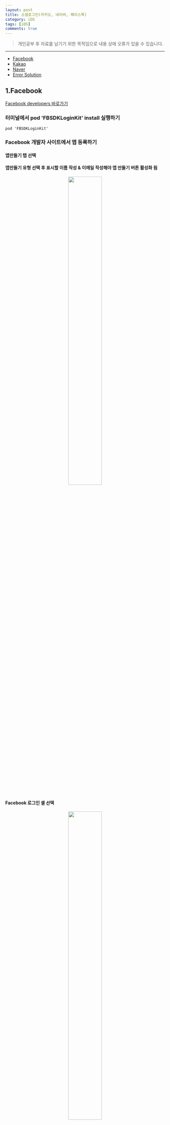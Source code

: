 ```yaml
---
layout: post
title: 소셜로그인(카카오, 네이버, 페이스북)
category: iOS
tags: [iOS]
comments: true
---
```


> 개인공부 후 자료를 남기기 위한 목적임으로 내용 상에 오류가 있을 수 있습니다.    

<hr>

- [Facebook](#1facebook)
- [Kakao](#2kakao)
- [Naver](#3naver)
- [Error Solution](#4error-solution)

## 1.Facebook

[Facebook developers 바로가기](developers.facebook.com/docs/facebook-login/ios)

### 터미널에서 pod 'FBSDKLoginKit' install 실행하기

```vim
pod 'FBSDKLoginKit'
```


### Facebook 개발자 사이트에서 앱 등록하기

#### 앱만들기 탭 선택
#### 앱만들기 유형 선택 후 표시할 이름 작성 & 이메일 작성해야 앱 만들기 버튼 활성화 됨

<center>
<figure>
<img src="/assets/post-img/iOS/Social-Login/F1.png" alt="" width="50%">
</figure>
</center>


#### Facebook 로그인 셀 선택

<center>
<figure>
<img src="/assets/post-img/iOS/Social-Login/F2.png" alt="" width="50%">
</figure>
</center>


#### iOS 셀 선택

<center>
<figure>
<img src="/assets/post-img/iOS/Social-Login/F3.png" alt="" width="50%">
</figure>
</center>


### 개발 환경 설정은 아래 순서대로 합니다.

#### 개발 환경 설정: pod 'FBSDKLoginKit' 했으면 패스

#### 번들 ID(Xcode에서 설정해준 번들 아이디) 작성

<center>
<figure>
<img src="/assets/post-img/iOS/Social-Login/F4.png" alt="" width="50%">
</figure>
</center>

#### 앱에 대한 SSO 활성화 > 활성화로 선택

<center>
<figure>
<img src="/assets/post-img/iOS/Social-Login/F5.png" alt="" width="50%">
</figure>
</center>


#### info.plist 구성

```swift
<key>CFBundleURLTypes</key>
<array>
  <dict>
  <key>CFBundleURLSchemes</key>
  <array>
    <string>fb{APP-ID}</string>  // APP-ID 앞에 fb 붙는거 조심!
  </array>
  </dict>
</array>
<key>FacebookAppID</key>
<string>APP-ID</string>  // APP-ID 작성
<key>FacebookDisplayName</key>
<string>APP-NAME</string>  // 앱 생성할때 직접 만들어준 APP-NAME
```

```swift
<key>LSApplicationQueriesSchemes</key>
	<array>
		<string>fbapi</string>
		<string>fbapi20130214</string>
		<string>fbapi20130410</string>
		<string>fbapi20130702</string>
		<string>fbapi20131010</string>
		<string>fbapi20131219</string>
		<string>fbapi20140410</string>
		<string>fbapi20140116</string>
		<string>fbapi20150313</string>
		<string>fbapi20150629</string>
		<string>fbapi20160328</string>
		<string>fbauth</string>
		<string>fb-messenger-share-api</string>
		<string>fbauth2</string>
		<string>fbshareextension</string>
	</array>
```

#### AppDelegate, SceneDelegate 설정

AppDelegate는 앱의 라이프사이클을 관리하는 부분으로 앱이 실행될 때마다 해주어야 하는 작업을 작성해준다. <br>
네이티브로 페이스북 앱을 열기 위해서는 앱을 실행할 때마다 SDK를 초기화해 주어야 한다.

```swift
import FBSDKCoreKit

...

// 앱이 실행된 후 호출되는 함수
func application(_ application: UIApplication, didFinishLaunchingWithOptions launchOptions: [UIApplication.LaunchOptionsKey: Any]?) -> Bool {

       ApplicationDelegate.shared.application(application, didFinishLaunchingWithOptions: launchOptions)

       return true
}
```

iOS 13 이후부터는 SceneDelegate가 생기면서 내가 사용하는 버전이 iOS 13이후면 아래 코드는 SceneDelegate에 작성해주고 그렇지않다면 AppDelegate에 작성해준다. 나는 스토리보드를 사용하지 않고 코드로 프로젝트를 진행중이기 때문에 SceneDelegate가 없으므로 AppDelegate에 작성해주었다.

```swift
func application(_ app: UIApplication, open url: URL, options: [UIApplication.OpenURLOptionsKey : Any] = [:]) -> Bool {
     ApplicationDelegate.shared.application(
        app,
        open: url,
        sourceApplication: options[UIApplication.OpenURLOptionsKey.sourceApplication] as? String,
        annotation: options[UIApplication.OpenURLOptionsKey.annotation]
    )
}
```

SceneDelegate가 있다면 아래 코드를 SceneDelegate에 작성해주도록 한다.

```swift
import FBSDKCoreKit

...

func scene(_ scene: UIScene, openURLContexts URLContexts: Set<UIOpenURLContext>) {
    guard let url = URLContexts.first?.url else {
        return
    }

    ApplicationDelegate.shared.application(
        UIApplication.shared,
        open: url,
        sourceApplication: nil,
        annotation: [UIApplication.OpenURLOptionsKey.annotation]
    )
}
```

### ViewController에 페이스북 버튼 추가하기

페이스북 버튼을 추가하는 방법엔 페이스북 자체에서 제공해주는 버튼을 상속받아와 사용하는 방법과 직접 버튼을 구현해 함수를 연결해주는 방법이 있다.

#### 페이스북 버튼 상속받아와 사용해보기

```swift
import FBSDKLoginKit
import SnapKit


...

class ViewController: UIViewController {

    override func viewDidLoad() {
      super.viewDidLoad()

      initView()
    }

    private let facebookBtn = FBLoginButton()

    private func initView() {
        self.view.addSubview(self.facebookBtn)

        self.facebook.snp.makeConstraint {(make) in
            make.top.equalToSuperView().inset(150)
            make.leading.trailing.equalToSuperView().inset(80)
        }
    }
}
```


#### 커스텀 버튼 만들기

```swift
import FBSDKLoginKit
import SnapKit


...

class ViewController: UIViewController {

    override func viewDidLoad() {
      super.viewDidLoad()

      initView()
    }

    private let facebookBtn: UIButton = {
        let btn = UIButton()
        btn.backgroundColor = .blue
        btn.setTitle("페이스북 로그인", for: UIControl.State.normal)
        btn.setTitleColor(.white, for: UIControl.State.normal)
        return btn
    }()

    private let facebookLogoutBtn: UIButton = {
        let btn = UIButton()
        btn.setTitle("페이스북 로그아웃", for: UIControl.State.normal)
        btn.setTitleColor(.white, for: UIControl.State.normal)
        return btn
    }()

    private func initView() {
        self.view.addSubview(self.facebookBtn)
        self.view.addSubview(self.facebookLogoutBtn)

        self.facebook.snp.makeConstraint {(make) in
            make.top.equalToSuperView().inset(150)
            make.leading.trailing.equalToSuperView().inset(80)
        }

        self.facebookLogoutBtn.snp.makeConstraints {(make) in
            make.top..equalToSuperView().inset(80)
            make.trailing.equalToSuperView().inset(30)
        }

        self.facebookBtn.addTarget(self, action: #selector(self.facebookLogin(_:)), for: .touchUpInside)
        self.facebookLogoutBtn.addTarget(self, action: #selector(self.facebookLogout(_:)), for: .touchUpInside)
    }
}

extension ViewController {
    @objc func facebookLogin(_ sender: Any) {
        let loginManager = LoginManager()

        loginManager.logIn(permissions: ["public_profile", "email"], from: self) {(result, error) in
            guard error == nil else {
                print(error!.localizedDescription)
                return
            }

            guard let result = result, !result.isCancelled else {
                print("User cancelled login")
                return
            }

            GraphRequest.init(graphPath: "me", parameters: ["fields": "id, name, email, picture"]).start(completion: {(connection, result, error) -> Void in
                print("error: ", error ?? "No error")
                guard let fb = result as? [String: AnyObject] else { return }

                let token = fb["id"] as? String
                let name = fb["name"] as? String
                let email = fb["email"] as? String
                var profile = ""
                if let profileImg = fb["picture"] as? [String: AnyObject], let data = profileImg["data"] as? [String: AnyObject] {
                    profile = data["url"] as? String ?? ""
                }

                print("token: ", token ?? "no token")
                print("name: ", name ?? "no name")
                print("email: ", email ?? "no email")
                print("prfile_image: ", profile)
            })
        }
    }

    @objc func facebookLogout(_ sender: Any) {
        let loginManager = LoginManager()
        loginManager.logOut()
        print("facebook logout")

    }
}
```

<hr>

### 개발모드 > 라이브모드 설정해주기!

이렇게만 하면 실제 로그인이 이루어지지는 않는다. 그 이유는 현재 페이스북 로그인이 개발모드이기 때문이다.<br>
정상적으로 작동하기 위해서는 "라이브모드"로 전환해주어야 하는데, 저 스위치를 켜주게 되면 **개인정보처리방침** 과 **데이터 삭제 정보** 를 제공해주어야 한다는 메시지가 뜬다. 각 필드에 URL을 채워주면 라이브모드로 전환이 가능해진다.  

개인정보 처리방침 URL은 노션이나 블로그 게시글을 활용해 링크를 달아주어도 무관!

사용자 데이터 삭제 부분은 사용자가 삭제를 원할때 서버에서 모든 정보를 지울 수 있는 방법을 마련해 놓으라는 것으로 데이터 삭제 콜백 URL과 데이터 삭제 안내 URL 중 선택할 수 있다. 이렇게 모두 완료하면 비로소 라이브모드를 켤수 있게 되고, 로그인도 가능해진다.



## 2.Kakao

[Kakao developers 바로가기](https://developers.kakao.com/)

### Kakao 개발자 사이트에서 앱 등록하기

[홈페이지 '내 어플리케이션' 클릭] > [내 어플리케이션 추가하기 클릭] > [앱 이름 작성 후 저장]

#### 플랫폼 등록

[만들어 놓은 앱 선택] > [플랫폼 설정하기 클릭] > [iOS 플랫폼 등록 클릭] > [번들 ID 작성 후 저장]


#### 카카오 로그인 설정

[왼쪽 탭에서 카카오 로그인 클릭] > [활성화 설정 ON] > [활성화 버튼 클릭]

<center>
<figure>
<img src="/assets/post-img/iOS/Social-Login/k1.png" alt="" width="50%">
</figure>
</center>

#### 동의항목 설정

[왼쪽 탭에서 동의항목 클릭] > [원하는 항목 설정 버튼 클릭] > [필수/선택 동의 선택 후 동의목적 필수 작성, 카카오 계정으로 정보수집 후 제공 체크박스 선택]

<center>
<figure>
<img src="/assets/post-img/iOS/Social-Login/K2.png" alt="" width="50%">
</figure>
</center>

- 프로필 정보를 제외한 다른 동의 항목의 '필수 동의'설정은 사용이 불가능함
- 설정한 동의 항목 내역은 내가 만든 앱의 카카오 로그인 동의 화면에 반영됨
- 동의 목적은 참고 문구로 카카오 로그인 동의 화면에는 나타나지 않으나, 해당 동의 하ㅇ목 이용 권한 검수에 사용됨


### KakaoSDK 설치하기

터미널에서 vi Podfile을 통해 SDK 작성해주고 pod install 까지 완료한다.

```vim
pod 'KakaoSDKCommon', '= 2.0.5'
pod 'KakaoSDKAuth', '= 2.0.5'
pod 'KakaoSDKUser', '= 2.0.5'
```

이렇게 iOS SDK를 설치하면 SDK에 필요한 외부라이브러리가 자동으로 설치된다 > Alamofire, DynamicCodable

### info.plist 설정하기

```swift
<key>LSApplicationQueriesSchemes</key>
  <array>
      <!-- 카카오톡으로 로그인 -->
      <string>kakaokompassauth</string>
      <!-- 카카오링크 -->
      <string>kakaolink</string>
  </array>
```


#### URL Scheme 설정하기

앱 > 타겟 > info에서 URL Type + 버튼 클릭

- URL Schemes 항목에 네이티브 앱 키를 `kakao{네이티브 앱 키}` 형식으로 등록해준다.
- 네이티브 앱 키는 좀전에 카카오 개발자 홈페이지에서 내가 등록한 어플리케이션을 선택하면 확인할 수 있다.
- 이 설정을 누락한다면 카카오링크 메시지를 통해 앱을 실행하는 것이 불가능해진다.


### AppDelegate에 KakaoSDK 초기화

```swift
import KakaoSDKCommon

...


func application(_ application: UIApplication, didFinishLaunchingWithOptions launchOptions: [UIApplication.LaunchOptionsKey: Any]?) -> Bool {
...
  KakaoSDKCommon.initSDK(appKey: "NATIVE_APP_KEY")
...
}
```

여기서도 iOS13 이하 혹은 SceneDelegate가 기본이 아닐때 추가해주는 함수가 존재한다.

```swift
import KakaoSDKAuth

...


class AppDelegate: UIResponder, UIWindowSceneDelegate {
   ...
   func application(_ app: UIApplication, open url: URL, options: [UIApplication.OpenURLOptionsKey : Any] = [:]) -> Bool {
    if (AuthApi.isKakaoTalkLoginUrl(url)) {
      return AuthController.handleOpenUrl(url: url)
    }
   return false
   }
   ...
}
```

SceneDelegate가 존재한다면 SceneDelegate에 아래 코드를 추가합니다.

```swift
import KakaoSDKAuth
...
class SceneDelegate: UIResponder, UIWindowSceneDelegate {
    ...
    func scene(_ scene: UIScene, openURLContexts URLContexts: Set<UIOpenURLContext>) {
        if let url = URLContexts.first?.url {
            if (AuthApi.isKakaoTalkLoginUrl(url)) {
                _ = AuthController.handleOpenUrl(url: url)
            }
        }
    }
    ...
}
```

### ViewController에 카카오톡 버튼 추가하기

```swift
import KakaoSDKAuth

class ViewController: UIViewController {

    override func viewDidLoad() {
      super.viewDidLoad()

      initView()
    }

    private let kakaoBtn: UIButton = {
        let btn = UIButton()
        btn.backgroundColor = .yellow
        btn.setTitle("카카오톡 로그인", for: UIControl.State.normal)
        btn.setTitleColor(.white, for: UIControl.State.normal)
        return btn
    }()

    private let kakaoLogoutBtn: UIButton = {
        let btn = UIButton()
        btn.setTitle("카카오톡 로그아웃", for: UIControl.State.normal)
        btn.setTitleColor(.white, for: UIControl.State.normal)
        return btn
    }()

    private func initView() {
        self.view.addSubview(self.kakaoBtn)
        self.view.addSubview(self.kakaoLogoutBtn)

        self.kakaoBtn.snp.makeConstraint {(make) in
            make.top.equalToSuperView().inset(150)
            make.leading.trailing.equalToSuperView().inset(80)
        }

        self.kakaoLogoutBtn.snp.makeConstraints {(make) in
            make.top..equalToSuperView().inset(80)
            make.trailing.equalToSuperView().inset(30)
        }

        self.kakaoBtn.addTarget(self, action: #selector(self.kakaoLogin(_:)), for: .touchUpInside)
        self.kakaoLogoutBtn.addTarget(self, action: #selector(self.kakaoLogoutBtn(_:)), for: .touchUpInside)
    }
}

extension ViewController {
    @objc func kakaoLogin(_ sender: Any) {
        AuthApi.shared.loginWithKakaoTalk {(oauthToken, error) in
            if let error = error {
                print(error)
            } else {
                print("login kakao")
                _ = oauthToken
            }
        }
    }

    private func setUserInfo() {
        UserApi.shared.me {(user, error) in
            if let error = error {
                print(error)
            } else {
                print("me() success")
                _ = user
                print("nickname: \(user?.kakaoAccount?.profile?.nickname ?? "no nickname")")
                print("image: \(user?.kakaoAccount?.profile?.profileImageUrl)")
            }
        }
    }

    @objc func kakaoLogoutBtn(_ sender: Any) {
    UserApi.shared.logout{(error) in
        if let error = error {
            print(error)
        } else {
            print("kakao logout success")
        }
    }
}
```

## 3.Naver

[Naver developers 바로가기](https://developers.naver.com/products/login/api/)

### 어플리케이션 등록하기

#### 상단 Application 탭에서 어플리케이션 등록 선택

<center>
<figure>
<img src="/assets/post-img/iOS/Social-Login/N1.png" alt="" width="50%">
</figure>
</center>

#### 어플리케이션 이름과 사용 API > 네아로 선택 후 저장

<center>
<figure>
<img src="/assets/post-img/iOS/Social-Login/N2.png" alt="" width="50%">
</figure>
</center>

#### 네아로 선택 시 제공 정보 선택 필수, 선택 체크박스 지정!

<center>
<figure>
<img src="/assets/post-img/iOS/Social-Login/N3.png" alt="" width="50%">
</figure>
</center>


#### 이때 로그인 오픈 API 서비스 환경 > iOS로 선택

<center>
<figure>
<img src="/assets/post-img/iOS/Social-Login/N4.png" alt="" width="50%">
</figure>
</center>

- 다운로드 URL: 앱이 스토어에 올라가 있을 경우 그 URL을 작성하면 되며, 앱스토어에 등록되어 있지 않다면 개발 페이지 등의 사이트 주소를 작성
- URL Scheme: URL Scheme의 경우 프로젝트의 URL Types로 등록을 해야 한다.
  - 주의할 점은 `반드시 소문자로 작성`해야한다는 점이다.

<center>
<figure>
<img src="/assets/post-img/iOS/Social-Login/N5.png" alt="" width="50%">
</figure>
</center>

### NaverSDK 설치하기

터미널에서 vi Podfile을 통해 SDK 작성해주고 pod install 까지 완료한다.

```vim
 pod 'naveridlogin-sdk-ios'
```

### info.plist 설정하기

```swift
<key>LSApplicationQueriesSchemes</key>
  <array>
    <string>naversearchapp</string>
    <string>naversearchthirdlogin</string>
  </array>
```


### AppDelegate에 NaverSDK 초기화

```swift
import NaverThirdPartyLogin

class AppDelegate: UIResponder, UIApplicationDelegate {

    func application(_ application: UIApplication, didFinishLaunchingWithOptions launchOptions: [UIApplication.LaunchOptionsKey: Any]?) -> Bool {
        NaverThirdPartyLoginConnection.getSharedInstance().isInAppOauthEnable = true
        NaverThirdPartyLoginConnection.getSharedInstance().isNaverAppOauthEnable = true

        let instance = NaverThirdPartyLoginConnection.getSharedInstance()
        instance?.isNaverAppOauthEnable = true
        instance?.isInAppOauthEnable = true

        instance?.serviceUrlScheme = kServiceAppUrlScheme
        instance?.consumerKey = kConsumerKey
        instance?.consumerSecret = kConsumerSecret
        instance?.appName = kServiceAppName

        return true
    }
}
```

- kServiceAppUrlScheme: 애플리케이션 등록할 때 입력한 URL Scheme
- kConsumerKey: 애플리케이션 등록 후 발급받은 클라이언트 아이디
- kConsumerSecret: 애플리케이션 등록 후 발급받은 클라이언트 시크릿
- kServiceAppName: 애플리케이션 이름

위 설정을 위해서 `NaverThirdPartyConstantForApp.h` 파일로 이동해주세요. <br>
폴더 경로는 아래와 같습니다.

<center>
<figure>
<img src="/assets/post-img/iOS/Social-Login/N6.png" alt="" width="50%">
</figure>
</center>

그리고 해당 파일에서 값들을 지정해줍니다.

<center>
<figure>
<img src="/assets/post-img/iOS/Social-Login/N7.png" alt="" width="50%">
</figure>
</center>

아래는 iOS 13 이하 버전 혹은 SceneDelegate가 기본이 아닌경우 AppDelegate에 추가할 코드입니다.

```swift     
func application(_ app: UIApplication, open url: URL, options: [UIApplication.OpenURLOptionsKey : Any] = [:]) -> Bool {
      NaverThirdPartyLoginConnection.getSharedInstance()?.application(app, open: url, options: options)
      return true
}
```

SceneDelegate가 기본이라면 SceneDelegate에 아래 코드를 추가해줍니다.

```swift
func scene(_ scene: UIScene, openURLContexts URLContexts: Set<UIOpenURLContext>) {
  NaverThirdPartyLoginConnection
    .getSharedInstance()?
    .receiveAccessToken(URLContexts.first?.url)
}
```

### ViewController에 카카오톡 버튼 추가하기

```swift
import NaverThirdPartyLogin

class ViewController: UIViewController {
  override func viewDidLoad() {
    super.viewDidLoad()

    initView()
  }

  private let naverBtn: UIButton = {
      let btn = UIButton()
      btn.backgroundColor = .yellow
      btn.setTitle("네이버 로그인", for: UIControl.State.normal)
      btn.setTitleColor(.white, for: UIControl.State.normal)
      return btn
  }()

  private let naverLogoutBtn: UIButton = {
      let btn = UIButton()
      btn.setTitle("네이버 로그아웃", for: UIControl.State.normal)
      btn.setTitleColor(.white, for: UIControl.State.normal)
      return btn
  }()

  private func initView() {
      self.view.addSubview(self.naverBtn)
      self.view.addSubview(self.naverLogoutBtn)

      self.naverBtn.snp.makeConstraint {(make) in
          make.top.equalToSuperView().inset(150)
          make.leading.trailing.equalToSuperView().inset(80)
      }

      self.naverLogoutBtn.snp.makeConstraints {(make) in
          make.top..equalToSuperView().inset(80)
          make.trailing.equalToSuperView().inset(30)
      }

      self.naverBtn.addTarget(self, action: #selector(self.naverLogin(_:)), for: .touchUpInside)
      self.naverLogoutBtn.addTarget(self, action: #selector(self.naverLogoutBtn(_:)), for: .touchUpInside)
  }
}

extension ViewController: NaverThirdPartyLoginConnectionDelegate {
    @objc func naverLogin(_ sender: Any) {
        naverConnection?.delegate = self
        naverConnection?.requestThirdPartyLogin()
    }

    @objc func naverLogoutBtn(_ sender: Any) {
        naverConnection?.requestDeleteToken()
    }

    func oauth20ConnectionDidFinishRequestACTokenWithAuthCode() {
        print("Success Login")
        self.getInfo()
    }

    func oauth20ConnectionDidFinishRequestACTokenWithRefreshToken() {
        self.getInfo()
    }

    func oauth20ConnectionDidFinishDeleteToken() {
        print("logout")
    }

    func oauth20Connection(_ oauthConnection: NaverThirdPartyLoginConnection!, didFailWithError error: Error!) {
        print("error = \(error.localizedDescription)")
    }

    func getInfo() {
        // 현재 토큰이 유효한지 확인 > default로 1시간
        guard let isValidAccessToken = naverConnection?.isValidAccessTokenExpireTimeNow() else { return }

        if !isValidAccessToken {
            return
        }

        guard let tokenType = naverConnection?.tokenType else { return }
        guard let accessToken = naverConnection?.accessToken else { return }

        let urlStr = "https://openapi.naver.com/v1/nid/me"
        let url = URL(string: urlStr)!

        let authorization = "\(tokenType) \(accessToken)"
        let req = AF.request(url, method: .get, parameters: nil, encoding: JSONEncoding.default, headers: ["Authorization": authorization])

        req.responseJSON {(response) in
            print(response)

            guard let result = response.value as? [String: AnyObject] else { return }
            guard let object = result["response"] as? [String: AnyObject] else { return }
            let name = object["name"] as? String
            let id = object["id"] as? String
            let image = object["profile_image"] as? String

            print("name: ", name ?? "no name")
            print("id: ", id ?? "no id")
            print("image: \(image)")
        }
    }  
}
```


- oauth20ConnectionDidFinishRequestACTokenWithAuthCode(): 로그인에 성공했을 경우 호출되는 함수
- oauth20ConnectionDidFinishRequestACTokenWithRefreshToken(): 접근 토큰을 갱신할 때 호출되는 함수
- oauth20ConnectionDidFinishDeleteToken(): 토큰 삭제를 하면 호출되는 함수(로그아웃에 사용)
- oauth20Connection(_ oauthConnection: NaverThirdPartyLoginConnection!, didFailWithError error: Error!): 네아로에 모든 에러에 호출되는 함수


## 4.Error Solution


[카카오, 네이버, 페이스북 소셜 로그인 연동시 발생했던 에러 정리](https://www.zehye.kr/ios/2021/09/24/iOS_social_login/) 를 참고해주세요!
